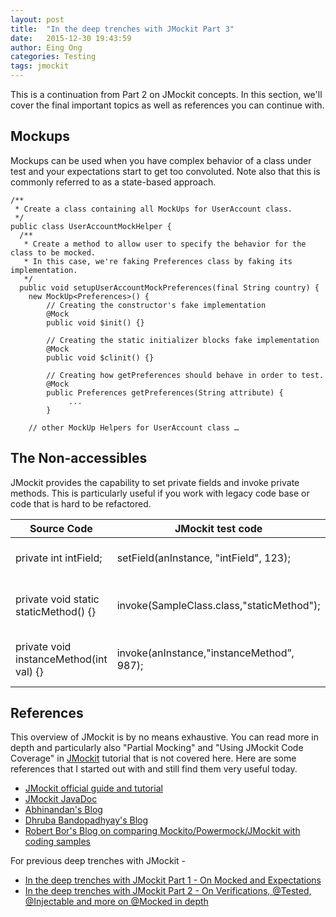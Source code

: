```yaml
---
layout: post
title:  "In the deep trenches with JMockit Part 3"
date:   2015-12-30 19:43:59
author: Eing Ong
categories: Testing
tags: jmockit
---
```

This is a continuation from Part 2 on JMockit concepts. In this section, we'll cover the final important topics as well as references you can continue with.

<h2>Mockups</h2>
Mockups can be used when you have complex behavior of a class under test and your expectations start to get too convoluted. Note also that this is commonly referred to as a state-based approach.

~~~~
/**
 * Create a class containing all MockUps for UserAccount class.
 */
public class UserAccountMockHelper {
  /**
   * Create a method to allow user to specify the behavior for the class to be mocked.
   * In this case, we're faking Preferences class by faking its implementation.
   */
  public void setupUserAccountMockPreferences(final String country) {
    new MockUp<Preferences>() {
        // Creating the constructor's fake implementation
        @Mock
        public void $init() {}

        // Creating the static initializer blocks fake implementation
        @Mock
        public void $clinit() {}

        // Creating how getPreferences should behave in order to test.
        @Mock
        public Preferences getPreferences(String attribute) { 
             ...
        }

    // other MockUp Helpers for UserAccount class …
~~~~


<h2>The Non-accessibles</h2>
JMockit provides the capability to set private fields and invoke private methods. This is particularly useful if you work with legacy code base or code that is hard to be refactored.

| Source Code | JMockit test code | Description |
| ----------- | ----------------- | ----------- |
| private int intField; | setField(anInstance, "intField", 123); | Set value of a private field |
| private void static staticMethod() {} | invoke(SampleClass.class,"staticMethod"); | Invoke a private static method |
| private void instanceMethod(int val) {} | invoke(anInstance,"instanceMethod”, 987); | Invoke a private instance method |

<h2> References</h2>
This overview of JMockit is by no means exhaustive. You can read more in depth and particularly also "Partial Mocking" and "Using JMockit Code Coverage" in <a href="http://jmockit.org/" >JMockit</a> tutorial that is not covered here.
Here are some references that I started out with and still find them very useful today.
<ul>
<li><a href="http://jmockit.org/tutorial.html">JMockit official guide and tutorial </a></li>
<li><a href="http://jmockit.org/api1x/index.html">JMockit JavaDoc</a></li>
<li><a href="http://abhinandanmk.blogspot.com/2012/06/jmockit-tutoriallearn-it-today-with.html">Abhinandan's Blog</a></li>
<li><a href="http://dhruba.name/2009/11/08/jmockit-no-holds-barred-testing-with-instrumentation-over-mocking/">Dhruba Bandopadhyay's Blog</a></li>
<li><a href="https://blog.42.nl/articles/mockito-powermock-vs-jmockit/">Robert Bor's Blog on comparing Mockito/Powermock/JMockit with coding samples</a></li>
</ul>

For previous deep trenches with JMockit -

* [In the deep trenches with JMockit Part 1 - On Mocked and Expectations](/testing/2015/11/18/Unit-Testing-With-JMockit-Part1/)
* [In the deep trenches with JMockit Part 2 - On Verifications, @Tested, @Injectable and more on @Mocked in depth](/testing/2015/12/15/Unit-Testing-With-JMockit-Part2/)
